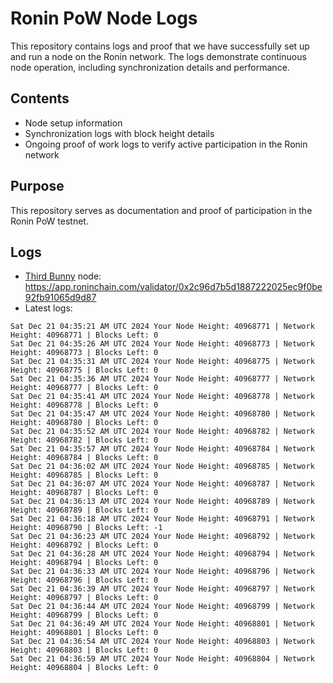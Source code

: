 # Ronin PoW Node Logs

This repository contains logs and proof that we have successfully set up and run a node on the Ronin network. The logs demonstrate continuous node operation, including synchronization details and performance.

## Contents

- Node setup information
- Synchronization logs with block height details
- Ongoing proof of work logs to verify active participation in the Ronin network

## Purpose

This repository serves as documentation and proof of participation in the Ronin PoW testnet.

## Logs

- [Third Bunny](https://thirdbunny.xyz/) node: https://app.roninchain.com/validator/0x2c96d7b5d1887222025ec9f0be92fb91065d9d87
- Latest logs:
```
Sat Dec 21 04:35:21 AM UTC 2024 Your Node Height: 40968771 | Network Height: 40968771 | Blocks Left: 0
Sat Dec 21 04:35:26 AM UTC 2024 Your Node Height: 40968773 | Network Height: 40968773 | Blocks Left: 0
Sat Dec 21 04:35:31 AM UTC 2024 Your Node Height: 40968775 | Network Height: 40968775 | Blocks Left: 0
Sat Dec 21 04:35:36 AM UTC 2024 Your Node Height: 40968777 | Network Height: 40968777 | Blocks Left: 0
Sat Dec 21 04:35:41 AM UTC 2024 Your Node Height: 40968778 | Network Height: 40968778 | Blocks Left: 0
Sat Dec 21 04:35:47 AM UTC 2024 Your Node Height: 40968780 | Network Height: 40968780 | Blocks Left: 0
Sat Dec 21 04:35:52 AM UTC 2024 Your Node Height: 40968782 | Network Height: 40968782 | Blocks Left: 0
Sat Dec 21 04:35:57 AM UTC 2024 Your Node Height: 40968784 | Network Height: 40968784 | Blocks Left: 0
Sat Dec 21 04:36:02 AM UTC 2024 Your Node Height: 40968785 | Network Height: 40968785 | Blocks Left: 0
Sat Dec 21 04:36:07 AM UTC 2024 Your Node Height: 40968787 | Network Height: 40968787 | Blocks Left: 0
Sat Dec 21 04:36:13 AM UTC 2024 Your Node Height: 40968789 | Network Height: 40968789 | Blocks Left: 0
Sat Dec 21 04:36:18 AM UTC 2024 Your Node Height: 40968791 | Network Height: 40968790 | Blocks Left: -1
Sat Dec 21 04:36:23 AM UTC 2024 Your Node Height: 40968792 | Network Height: 40968792 | Blocks Left: 0
Sat Dec 21 04:36:28 AM UTC 2024 Your Node Height: 40968794 | Network Height: 40968794 | Blocks Left: 0
Sat Dec 21 04:36:33 AM UTC 2024 Your Node Height: 40968796 | Network Height: 40968796 | Blocks Left: 0
Sat Dec 21 04:36:39 AM UTC 2024 Your Node Height: 40968797 | Network Height: 40968797 | Blocks Left: 0
Sat Dec 21 04:36:44 AM UTC 2024 Your Node Height: 40968799 | Network Height: 40968799 | Blocks Left: 0
Sat Dec 21 04:36:49 AM UTC 2024 Your Node Height: 40968801 | Network Height: 40968801 | Blocks Left: 0
Sat Dec 21 04:36:54 AM UTC 2024 Your Node Height: 40968803 | Network Height: 40968803 | Blocks Left: 0
Sat Dec 21 04:36:59 AM UTC 2024 Your Node Height: 40968804 | Network Height: 40968804 | Blocks Left: 0
```
